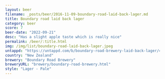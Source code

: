 ```yaml
---
layout: beer
filename: _posts/beer/2016-11-09-boundary-road-laid-back-lager.md
title: Boundary road laid back lager
category: beer
score: 7
beer-date: "2022-09-21"
desc: "Has a slight apple taste which is really nice"
permalink: /beer/:title.html
img: /img/list/boundary-road-laid-back-lager.jpeg
untappd: "https://untappd.com/b/boundary-road-brewery-laid-back-lager/4565377"
country: "New Zealand"
brewery: "Boundary Road Brewery"
breweryURL: "brewery/boundary-road-brewery.html"
style: "Lager - Pale"
---
```

